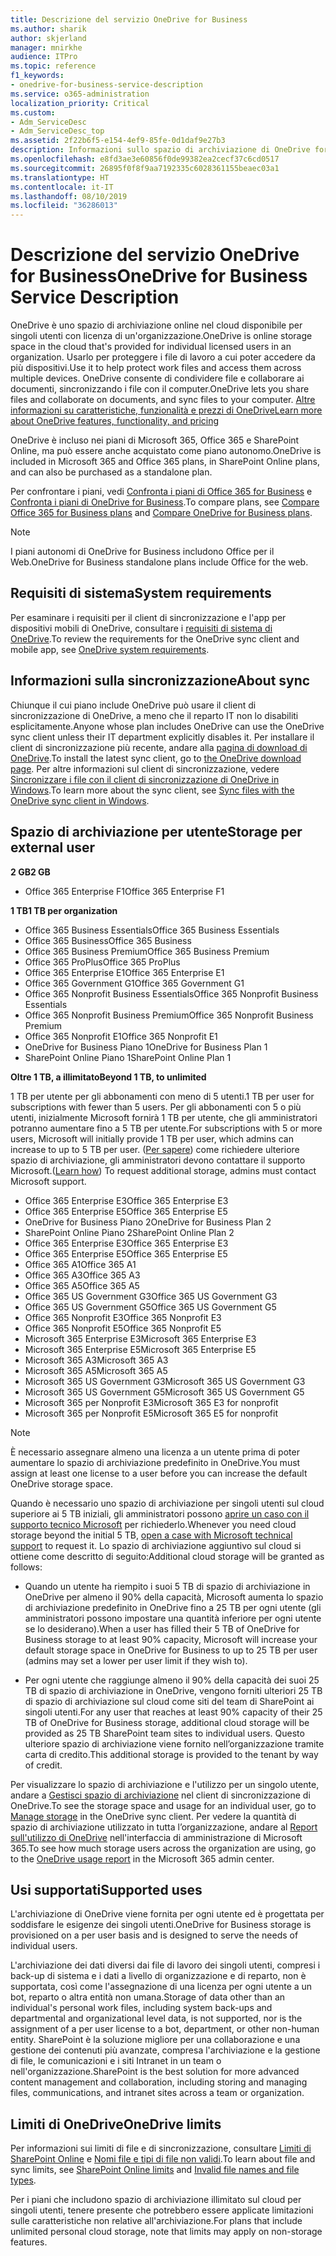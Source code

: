 ```yaml
---
title: Descrizione del servizio OneDrive for Business
ms.author: sharik
author: skjerland
manager: mnirkhe
audience: ITPro
ms.topic: reference
f1_keywords:
- onedrive-for-business-service-description
ms.service: o365-administration
localization_priority: Critical
ms.custom:
- Adm_ServiceDesc
- Adm_ServiceDesc_top
ms.assetid: 2f22b6f5-e154-4ef9-85fe-0d1daf9e27b3
description: Informazioni sullo spazio di archiviazione di OneDrive fornito per ogni piano di abbonamento.
ms.openlocfilehash: e8fd3ae3e60856f0de99382ea2cecf37c6cd0517
ms.sourcegitcommit: 26895f0f8f9aa7192335c6028361155beaec03a1
ms.translationtype: HT
ms.contentlocale: it-IT
ms.lasthandoff: 08/10/2019
ms.locfileid: "36286013"
---
```

# <a name="onedrive-for-business-service-description"></a><span data-ttu-id="7ccb9-103">Descrizione del servizio OneDrive for Business</span><span class="sxs-lookup"><span data-stu-id="7ccb9-103">OneDrive for Business Service Description</span></span>

<span data-ttu-id="7ccb9-104">OneDrive è uno spazio di archiviazione online nel cloud disponibile per singoli utenti con licenza di un'organizzazione.</span><span class="sxs-lookup"><span data-stu-id="7ccb9-104">OneDrive is online storage space in the cloud that's provided for individual licensed users in an organization.</span></span> <span data-ttu-id="7ccb9-105">Usarlo per proteggere i file di lavoro a cui poter accedere da più dispositivi.</span><span class="sxs-lookup"><span data-stu-id="7ccb9-105">Use it to help protect work files and access them across multiple devices.</span></span> <span data-ttu-id="7ccb9-106">OneDrive consente di condividere file e collaborare ai documenti, sincronizzando i file con il computer.</span><span class="sxs-lookup"><span data-stu-id="7ccb9-106">OneDrive lets you share files and collaborate on documents, and sync files to your computer.</span></span> [<span data-ttu-id="7ccb9-107">Altre informazioni su caratteristiche, funzionalità e prezzi di OneDrive</span><span class="sxs-lookup"><span data-stu-id="7ccb9-107">Learn more about OneDrive features, functionality, and pricing</span></span>](https://go.microsoft.com/fwlink/?linkid=850345) 
  
<span data-ttu-id="7ccb9-108">OneDrive è incluso nei piani di Microsoft 365, Office 365 e SharePoint Online, ma può essere anche acquistato come piano autonomo.</span><span class="sxs-lookup"><span data-stu-id="7ccb9-108">OneDrive is included in Microsoft 365 and Office 365 plans, in SharePoint Online plans, and can also be purchased as a standalone plan.</span></span> 
    
<span data-ttu-id="7ccb9-109">Per confrontare i piani, vedi [Confronta i piani di Office 365 for Business](https://go.microsoft.com/fwlink/?linkid=799177) e [Confronta i piani di OneDrive for Business](https://products.office.com/it-IT/onedrive-for-business/compare-onedrive-for-business-plans).</span><span class="sxs-lookup"><span data-stu-id="7ccb9-109">To compare plans, see [Compare Office 365 for Business plans](https://go.microsoft.com/fwlink/?linkid=799177) and [Compare OneDrive for Business plans](https://products.office.com/en-us/onedrive-for-business/compare-onedrive-for-business-plans).</span></span> 
  
> [!NOTE]
> <span data-ttu-id="7ccb9-110">I piani autonomi di OneDrive for Business includono Office per il Web.</span><span class="sxs-lookup"><span data-stu-id="7ccb9-110">OneDrive for Business standalone plans include Office for the web.</span></span> 
  
## <a name="system-requirements"></a><span data-ttu-id="7ccb9-111">Requisiti di sistema</span><span class="sxs-lookup"><span data-stu-id="7ccb9-111">System requirements</span></span>

<span data-ttu-id="7ccb9-112">Per esaminare i requisiti per il client di sincronizzazione e l'app per dispositivi mobili di OneDrive, consultare i [requisiti di sistema di OneDrive](https://go.microsoft.com/fwlink/?linkid=837584).</span><span class="sxs-lookup"><span data-stu-id="7ccb9-112">To review the requirements for the OneDrive sync client and mobile app, see [OneDrive system requirements](https://go.microsoft.com/fwlink/?linkid=837584).</span></span>
  
## <a name="about-sync"></a><span data-ttu-id="7ccb9-113">Informazioni sulla sincronizzazione</span><span class="sxs-lookup"><span data-stu-id="7ccb9-113">About sync</span></span>

<span data-ttu-id="7ccb9-114">Chiunque il cui piano include OneDrive può usare il client di sincronizzazione di OneDrive, a meno che il reparto IT non lo disabiliti esplicitamente.</span><span class="sxs-lookup"><span data-stu-id="7ccb9-114">Anyone whose plan includes OneDrive can use the OneDrive sync client unless their IT department explicitly disables it.</span></span> <span data-ttu-id="7ccb9-115">Per installare il client di sincronizzazione più recente, andare alla [pagina di download di OneDrive](https://onedrive.live.com/about/download/).</span><span class="sxs-lookup"><span data-stu-id="7ccb9-115">To install the latest sync client, go to [the OneDrive download page](https://onedrive.live.com/about/download/).</span></span> <span data-ttu-id="7ccb9-116">Per altre informazioni sul client di sincronizzazione, vedere [Sincronizzare i file con il client di sincronizzazione di OneDrive in Windows](https://support.office.com/article/sync-files-with-the-onedrive-sync-client-in-windows-615391c4-2bd3-4aae-a42a-858262e42a49).</span><span class="sxs-lookup"><span data-stu-id="7ccb9-116">To learn more about the sync client, see [Sync files with the OneDrive sync client in Windows](https://support.office.com/article/sync-files-with-the-onedrive-sync-client-in-windows-615391c4-2bd3-4aae-a42a-858262e42a49).</span></span>
  
## <a name="storage-space-per-user"></a><span data-ttu-id="7ccb9-117">Spazio di archiviazione per utente</span><span class="sxs-lookup"><span data-stu-id="7ccb9-117">Storage per external user</span></span>

<span data-ttu-id="7ccb9-118">**2 GB**</span><span class="sxs-lookup"><span data-stu-id="7ccb9-118">**2 GB**</span></span>

- <span data-ttu-id="7ccb9-119">Office 365 Enterprise F1</span><span class="sxs-lookup"><span data-stu-id="7ccb9-119">Office 365 Enterprise F1</span></span>

<span data-ttu-id="7ccb9-120">**1 TB**</span><span class="sxs-lookup"><span data-stu-id="7ccb9-120">**1 TB per organization**</span></span>

- <span data-ttu-id="7ccb9-121">Office 365 Business Essentials</span><span class="sxs-lookup"><span data-stu-id="7ccb9-121">Office 365 Business Essentials</span></span>
- <span data-ttu-id="7ccb9-122">Office 365 Business</span><span class="sxs-lookup"><span data-stu-id="7ccb9-122">Office 365 Business</span></span>
- <span data-ttu-id="7ccb9-123">Office 365 Business Premium</span><span class="sxs-lookup"><span data-stu-id="7ccb9-123">Office 365 Business Premium</span></span>
- <span data-ttu-id="7ccb9-124">Office 365 ProPlus</span><span class="sxs-lookup"><span data-stu-id="7ccb9-124">Office 365 ProPlus</span></span>
- <span data-ttu-id="7ccb9-125">Office 365 Enterprise E1</span><span class="sxs-lookup"><span data-stu-id="7ccb9-125">Office 365 Enterprise E1</span></span>
- <span data-ttu-id="7ccb9-126">Office 365 Government G1</span><span class="sxs-lookup"><span data-stu-id="7ccb9-126">Office 365 Government G1</span></span>
- <span data-ttu-id="7ccb9-127">Office 365 Nonprofit Business Essentials</span><span class="sxs-lookup"><span data-stu-id="7ccb9-127">Office 365 Nonprofit Business Essentials</span></span>
- <span data-ttu-id="7ccb9-128">Office 365 Nonprofit Business Premium</span><span class="sxs-lookup"><span data-stu-id="7ccb9-128">Office 365 Nonprofit Business Premium</span></span>
- <span data-ttu-id="7ccb9-129">Office 365 Nonprofit E1</span><span class="sxs-lookup"><span data-stu-id="7ccb9-129">Office 365 Nonprofit E1</span></span>
- <span data-ttu-id="7ccb9-130">OneDrive for Business Piano 1</span><span class="sxs-lookup"><span data-stu-id="7ccb9-130">OneDrive for Business Plan 1</span></span>
- <span data-ttu-id="7ccb9-131">SharePoint Online Piano 1</span><span class="sxs-lookup"><span data-stu-id="7ccb9-131">SharePoint Online Plan 1</span></span>

<span data-ttu-id="7ccb9-132">**Oltre 1 TB, a illimitato**</span><span class="sxs-lookup"><span data-stu-id="7ccb9-132">**Beyond 1 TB, to unlimited**</span></span>
 
<span data-ttu-id="7ccb9-133">1 TB per utente per gli abbonamenti con meno di 5 utenti.</span><span class="sxs-lookup"><span data-stu-id="7ccb9-133">1 TB per user for subscriptions with fewer than 5 users.</span></span> <span data-ttu-id="7ccb9-134">Per gli abbonamenti con 5 o più utenti, inizialmente Microsoft fornirà 1 TB per utente, che gli amministratori potranno aumentare fino a 5 TB per utente.</span><span class="sxs-lookup"><span data-stu-id="7ccb9-134">For subscriptions with 5 or more users, Microsoft will initially provide 1 TB per user, which admins can increase to up to 5 TB per user.</span></span> <span data-ttu-id="7ccb9-135">([Per sapere](/onedrive/set-default-storage-space)) come richiedere ulteriore spazio di archiviazione, gli amministratori devono contattare il supporto Microsoft.</span><span class="sxs-lookup"><span data-stu-id="7ccb9-135">([Learn how](/onedrive/set-default-storage-space)) To request additional storage, admins must contact Microsoft support.</span></span> 

- <span data-ttu-id="7ccb9-136">Office 365 Enterprise E3</span><span class="sxs-lookup"><span data-stu-id="7ccb9-136">Office 365 Enterprise E3</span></span>
- <span data-ttu-id="7ccb9-137">Office 365 Enterprise E5</span><span class="sxs-lookup"><span data-stu-id="7ccb9-137">Office 365 Enterprise E5</span></span>
- <span data-ttu-id="7ccb9-138">OneDrive for Business Piano 2</span><span class="sxs-lookup"><span data-stu-id="7ccb9-138">OneDrive for Business Plan 2</span></span>
- <span data-ttu-id="7ccb9-139">SharePoint Online Piano 2</span><span class="sxs-lookup"><span data-stu-id="7ccb9-139">SharePoint Online Plan 2</span></span>
- <span data-ttu-id="7ccb9-140">Office 365 Enterprise E3</span><span class="sxs-lookup"><span data-stu-id="7ccb9-140">Office 365 Enterprise E3</span></span>
- <span data-ttu-id="7ccb9-141">Office 365 Enterprise E5</span><span class="sxs-lookup"><span data-stu-id="7ccb9-141">Office 365 Enterprise E5</span></span>
- <span data-ttu-id="7ccb9-142">Office 365 A1</span><span class="sxs-lookup"><span data-stu-id="7ccb9-142">Office 365 A1</span></span>
- <span data-ttu-id="7ccb9-143">Office 365 A3</span><span class="sxs-lookup"><span data-stu-id="7ccb9-143">Office 365 A3</span></span>
- <span data-ttu-id="7ccb9-144">Office 365 A5</span><span class="sxs-lookup"><span data-stu-id="7ccb9-144">Office 365 A5</span></span>
- <span data-ttu-id="7ccb9-145">Office 365 US Government G3</span><span class="sxs-lookup"><span data-stu-id="7ccb9-145">Office 365 US Government G3</span></span>
- <span data-ttu-id="7ccb9-146">Office 365 US Government G5</span><span class="sxs-lookup"><span data-stu-id="7ccb9-146">Office 365 US Government G5</span></span>
- <span data-ttu-id="7ccb9-147">Office 365 Nonprofit E3</span><span class="sxs-lookup"><span data-stu-id="7ccb9-147">Office 365 Nonprofit E3</span></span> 
- <span data-ttu-id="7ccb9-148">Office 365 Nonprofit E5</span><span class="sxs-lookup"><span data-stu-id="7ccb9-148">Office 365 Nonprofit E5</span></span> 
- <span data-ttu-id="7ccb9-149">Microsoft 365 Enterprise E3</span><span class="sxs-lookup"><span data-stu-id="7ccb9-149">Microsoft 365 Enterprise E3</span></span>
- <span data-ttu-id="7ccb9-150">Microsoft 365 Enterprise E5</span><span class="sxs-lookup"><span data-stu-id="7ccb9-150">Microsoft 365 Enterprise E5</span></span>
- <span data-ttu-id="7ccb9-151">Microsoft 365 A3</span><span class="sxs-lookup"><span data-stu-id="7ccb9-151">Microsoft 365 A3</span></span>
- <span data-ttu-id="7ccb9-152">Microsoft 365 A5</span><span class="sxs-lookup"><span data-stu-id="7ccb9-152">Microsoft 365 A5</span></span>
- <span data-ttu-id="7ccb9-153">Microsoft 365 US Government G3</span><span class="sxs-lookup"><span data-stu-id="7ccb9-153">Microsoft 365 US Government G3</span></span>
- <span data-ttu-id="7ccb9-154">Microsoft 365 US Government G5</span><span class="sxs-lookup"><span data-stu-id="7ccb9-154">Microsoft 365 US Government G5</span></span>
- <span data-ttu-id="7ccb9-155">Microsoft 365 per Nonprofit E3</span><span class="sxs-lookup"><span data-stu-id="7ccb9-155">Microsoft 365 E3 for nonprofit</span></span>
- <span data-ttu-id="7ccb9-156">Microsoft 365 per Nonprofit E5</span><span class="sxs-lookup"><span data-stu-id="7ccb9-156">Microsoft 365 E5 for nonprofit</span></span>

  
> [!NOTE]
> <span data-ttu-id="7ccb9-157">È necessario assegnare almeno una licenza a un utente prima di poter aumentare lo spazio di archiviazione predefinito in OneDrive.</span><span class="sxs-lookup"><span data-stu-id="7ccb9-157">You must assign at least one license to a user before you can increase the default OneDrive storage space.</span></span> 
  
<span data-ttu-id="7ccb9-158">Quando è necessario uno spazio di archiviazione per singoli utenti sul cloud superiore ai 5 TB iniziali, gli amministratori possono [aprire un caso con il supporto tecnico Microsoft](https://go.microsoft.com/fwlink/?linkid=869559) per richiederlo.</span><span class="sxs-lookup"><span data-stu-id="7ccb9-158">Whenever you need cloud storage beyond the initial 5 TB, [open a case with Microsoft technical support](https://go.microsoft.com/fwlink/?linkid=869559) to request it.</span></span> <span data-ttu-id="7ccb9-159">Lo spazio di archiviazione aggiuntivo sul cloud si ottiene come descritto di seguito:</span><span class="sxs-lookup"><span data-stu-id="7ccb9-159">Additional cloud storage will be granted as follows:</span></span> 
  
- <span data-ttu-id="7ccb9-160">Quando un utente ha riempito i suoi 5 TB di spazio di archiviazione in OneDrive per almeno il 90% della capacità, Microsoft aumenta lo spazio di archiviazione predefinito in OneDrive fino a 25 TB per ogni utente (gli amministratori possono impostare una quantità inferiore per ogni utente se lo desiderano).</span><span class="sxs-lookup"><span data-stu-id="7ccb9-160">When a user has filled their 5 TB of OneDrive for Business storage to at least 90% capacity, Microsoft will increase your default storage space in OneDrive for Business to up to 25 TB per user (admins may set a lower per user limit if they wish to).</span></span> 
    
- <span data-ttu-id="7ccb9-161">Per ogni utente che raggiunge almeno il 90% della capacità dei suoi 25 TB di spazio di archiviazione in OneDrive, vengono forniti ulteriori 25 TB di spazio di archiviazione sul cloud come siti del team di SharePoint ai singoli utenti.</span><span class="sxs-lookup"><span data-stu-id="7ccb9-161">For any user that reaches at least 90% capacity of their 25 TB of OneDrive for Business storage, additional cloud storage will be provided as 25 TB SharePoint team sites to individual users.</span></span> <span data-ttu-id="7ccb9-162">Questo ulteriore spazio di archiviazione viene fornito nell’organizzazione tramite carta di credito.</span><span class="sxs-lookup"><span data-stu-id="7ccb9-162">This additional storage is provided to the tenant by way of credit.</span></span>
    
<span data-ttu-id="7ccb9-163">Per visualizzare lo spazio di archiviazione e l'utilizzo per un singolo utente, andare a [Gestisci spazio di archiviazione](https://support.office.com/article/31519161-059C-4764-B6F8-F5CD29F7FE68) nel client di sincronizzazione di OneDrive.</span><span class="sxs-lookup"><span data-stu-id="7ccb9-163">To see the storage space and usage for an individual user, go to [Manage storage](https://support.office.com/article/31519161-059C-4764-B6F8-F5CD29F7FE68) in the OneDrive sync client.</span></span> <span data-ttu-id="7ccb9-164">Per vedere la quantità di spazio di archiviazione utilizzato in tutta l’organizzazione, andare al [Report sull'utilizzo di OneDrive](/office365/admin/activity-reports/onedrive-for-business-usage) nell'interfaccia di amministrazione di Microsoft 365.</span><span class="sxs-lookup"><span data-stu-id="7ccb9-164">To see how much storage users across the organization are using, go to the [OneDrive usage report](/office365/admin/activity-reports/onedrive-for-business-usage) in the Microsoft 365 admin center.</span></span> 
   
## <a name="supported-uses"></a><span data-ttu-id="7ccb9-165">Usi supportati</span><span class="sxs-lookup"><span data-stu-id="7ccb9-165">Supported uses</span></span>

<span data-ttu-id="7ccb9-166">L'archiviazione di OneDrive viene fornita per ogni utente ed è progettata per soddisfare le esigenze dei singoli utenti.</span><span class="sxs-lookup"><span data-stu-id="7ccb9-166">OneDrive for Business storage is provisioned on a per user basis and is designed to serve the needs of individual users.</span></span>
  
<span data-ttu-id="7ccb9-167">L'archiviazione dei dati diversi dai file di lavoro dei singoli utenti, compresi i back-up di sistema e i dati a livello di organizzazione e di reparto, non è supportata, così come l'assegnazione di una licenza per ogni utente a un bot, reparto o altra entità non umana.</span><span class="sxs-lookup"><span data-stu-id="7ccb9-167">Storage of data other than an individual's personal work files, including system back-ups and departmental and organizational level data, is not supported, nor is the assignment of a per user license to a bot, department, or other non-human entity.</span></span> <span data-ttu-id="7ccb9-168">SharePoint è la soluzione migliore per una collaborazione e una gestione dei contenuti più avanzate, compresa l'archiviazione e la gestione di file, le comunicazioni e i siti Intranet in un team o nell'organizzazione.</span><span class="sxs-lookup"><span data-stu-id="7ccb9-168">SharePoint is the best solution for more advanced content management and collaboration, including storing and managing files, communications, and intranet sites across a team or organization.</span></span>
  
## <a name="onedrive-limits"></a><span data-ttu-id="7ccb9-169">Limiti di OneDrive</span><span class="sxs-lookup"><span data-stu-id="7ccb9-169">OneDrive limits</span></span>

<span data-ttu-id="7ccb9-170">Per informazioni sui limiti di file e di sincronizzazione, consultare [Limiti di SharePoint Online](/office365/servicedescriptions/sharepoint-online-service-description/sharepoint-online-limits) e [Nomi file e tipi di file non validi](https://support.office.com/article/64883a5d-228e-48f5-b3d2-eb39e07630fa).</span><span class="sxs-lookup"><span data-stu-id="7ccb9-170">To learn about file and sync limits, see [SharePoint Online limits](/office365/servicedescriptions/sharepoint-online-service-description/sharepoint-online-limits) and [Invalid file names and file types](https://support.office.com/article/64883a5d-228e-48f5-b3d2-eb39e07630fa).</span></span>
  
<span data-ttu-id="7ccb9-171">Per i piani che includono spazio di archiviazione illimitato sul cloud per singoli utenti, tenere presente che potrebbero essere applicate limitazioni sulle caratteristiche non relative all'archiviazione.</span><span class="sxs-lookup"><span data-stu-id="7ccb9-171">For plans that include unlimited personal cloud storage, note that limits may apply on non-storage features.</span></span> 
  

